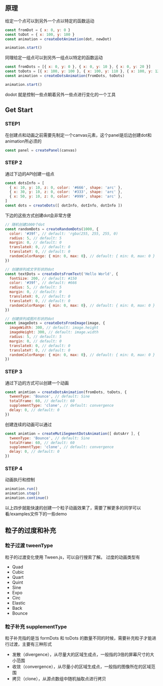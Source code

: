 ## 原理

给定一个点可以到另外一个点以特定的函数运动

``` js
const fromDot = { x: 0, y: 0 }
const toDot = { x: 100, y: 100 }
const animation = createDotAnimation(dot, newDot)

animation.start()
```

同理给定一组点可以到另外一组点以特定的函数运动

``` js
const fromDots = [{ x: 0, y: 0 }, { x: 0, y: 10 }, { x: 0, y: 20 }]
const toDots = [{ x: 100, y: 100 }, { x: 100, y: 110 }, { x: 100, y: 120 }]
const animation = createDotsAnimation(fromDots, toDots)

animation.start()
```

dodot 就是控制一些点朝着另外一些点进行变化的一个工具

## Get Start

### STEP1  

在创建点和动画之前需要先制定一个canvas元素，这个panel是后边创建dot和animation所必须的

``` js
const panel = createPanel(canvas)
```

### STEP 2  

通过下边的API创建一组点

``` js
const dotsInfo = [
  { x: 10, y: 10, z: 0, color: '#666', shape: 'arc' },
  { x: 30, y: 10, z: 0, color: '#333', shape: 'arc' },
  { x: 50, y: 10, z: 0, color: '#999', shape: 'arc' },
]
const dots = createDots([ dotInfo, dotInfo, dotInfo ])
```

下边的这些方式创建dot会非常方便

``` js
// 随机创建1000个dot
const randomDots = createRandomDots(1000, {
  color: '#39f', // default: 'rgba(255, 255, 255, 0)
  radius: 5, // default: 5
  margin: 0, // default: 0
  translateX: 0, // default: 0
  translateY: 0, // default: 0
  randomColorRange: { min: 0, max: 0}, // default: { min: 0, max: 0 }
}) 

// 创建排列成文字形状的dot
const textDots = createDotsFromText('Hello World', {
  fontSize: 200, // default: #150
  color: '#39f', // default: #666
  radius: 5, // default: 5
  margin: 0, // default: 0
  translateX: 0, // default: 0
  translateY: 0, // default: 0
  randomColorRange: { min: 0, max: 0}, // default: { min: 0, max: 0 }
})

// 创建排列成图片形状的dot
const imageDots = createDotsFromImage(image, {
  imageWidth: 300, // default: image.height
  imageHeight: 300, // default: image.width
  radius: 5, // default: 5
  margin: 0, // default: 0
  translateX: 0, // default: 0
  translateY: 0, // default: 0
  randomColorRange: { min: 0, max: 0}, // default: { min: 0, max: 0 }
})
```

### STEP 3

通过下边的方式可以创建一个动画

``` js
const animtion = createDotsAnimation(fromDots, toDots, {
  tweenType: 'Bounce', // default: Sine
  totalFrame: 60, // default: 60
  supplementType: 'clone', // default: convergence
  delay: 0, // default: 0
})

```

创建连续的动画可以通过

``` js
const animtion = createMutiSegmentDotsAnimation([ dotsArr ], {
  tweenType: 'Bounce', // default: Sine
  totalFrame: 60, // default: 60
  supplementType: 'clone', // default: convergence
  delay: 0, // default: 0
})
```

### STEP 4

动画执行和控制

``` js
animation.run()
animation.stop()
animation.continue()
```

以上四步就能快速的创建一个粒子动画效果了，需要了解更多的同学可以看/examples文件下的一些demo

## 粒子的过度和补充

### 粒子过渡 tweenType

粒子的过渡变化使用 Tween.js，可以自行搜索了解。
过度的动画类型有  
- Quad
- Cubic
- Quart
- Quint
- Sine
- Expo
- Circ
- Elastic
- Back
- Bounce

### 粒子补充 supplementType

粒子补充指的是当 formDots 和 toDots 的数量不同的时候，需要补充粒子才能进行过渡，主要有三种形式

- 发散（divergence），从尽量大的区域生成点，一般指的3倍的屏幕尺寸的大小范围  
- 收敛（convergence），从尽量小的区域生成点，一般指的图像所在的区域范围  
- 拷贝（clone），从源点数组中随机抽取点进行拷贝
